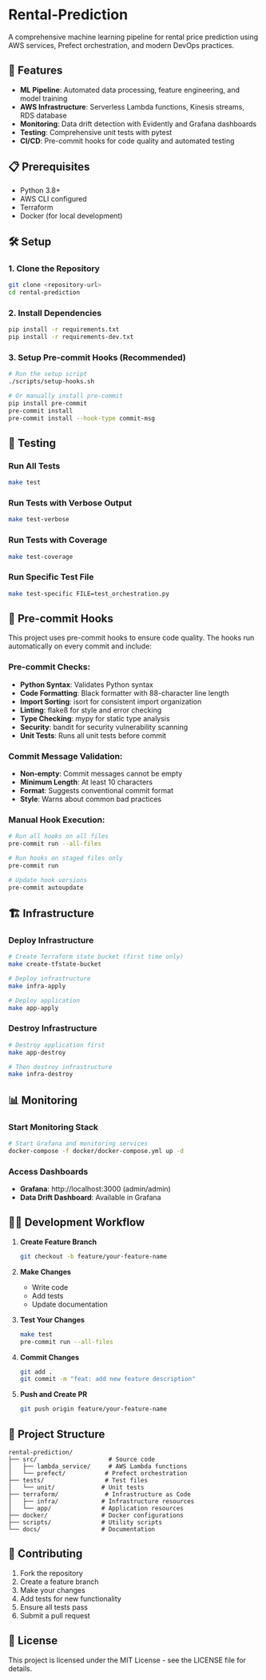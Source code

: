 # Rental-Prediction

A comprehensive machine learning pipeline for rental price prediction using AWS services, Prefect orchestration, and modern DevOps practices.

## 🚀 Features

- **ML Pipeline**: Automated data processing, feature engineering, and model training
- **AWS Infrastructure**: Serverless Lambda functions, Kinesis streams, RDS database
- **Monitoring**: Data drift detection with Evidently and Grafana dashboards
- **Testing**: Comprehensive unit tests with pytest
- **CI/CD**: Pre-commit hooks for code quality and automated testing

## 📋 Prerequisites

- Python 3.8+
- AWS CLI configured
- Terraform
- Docker (for local development)

## 🛠️ Setup

### 1. Clone the Repository
```bash
git clone <repository-url>
cd rental-prediction
```

### 2. Install Dependencies
```bash
pip install -r requirements.txt
pip install -r requirements-dev.txt
```

### 3. Setup Pre-commit Hooks (Recommended)
```bash
# Run the setup script
./scripts/setup-hooks.sh

# Or manually install pre-commit
pip install pre-commit
pre-commit install
pre-commit install --hook-type commit-msg
```

## 🧪 Testing

### Run All Tests
```bash
make test
```

### Run Tests with Verbose Output
```bash
make test-verbose
```

### Run Tests with Coverage
```bash
make test-coverage
```

### Run Specific Test File
```bash
make test-specific FILE=test_orchestration.py
```

## 🔧 Pre-commit Hooks

This project uses pre-commit hooks to ensure code quality. The hooks run automatically on every commit and include:

### Pre-commit Checks:
- **Python Syntax**: Validates Python syntax
- **Code Formatting**: Black formatter with 88-character line length
- **Import Sorting**: isort for consistent import organization
- **Linting**: flake8 for style and error checking
- **Type Checking**: mypy for static type analysis
- **Security**: bandit for security vulnerability scanning
- **Unit Tests**: Runs all unit tests before commit

### Commit Message Validation:
- **Non-empty**: Commit messages cannot be empty
- **Minimum Length**: At least 10 characters
- **Format**: Suggests conventional commit format
- **Style**: Warns about common bad practices

### Manual Hook Execution:
```bash
# Run all hooks on all files
pre-commit run --all-files

# Run hooks on staged files only
pre-commit run

# Update hook versions
pre-commit autoupdate
```

## 🏗️ Infrastructure

### Deploy Infrastructure
```bash
# Create Terraform state bucket (first time only)
make create-tfstate-bucket

# Deploy infrastructure
make infra-apply

# Deploy application
make app-apply
```

### Destroy Infrastructure
```bash
# Destroy application first
make app-destroy

# Then destroy infrastructure
make infra-destroy
```

## 📊 Monitoring

### Start Monitoring Stack
```bash
# Start Grafana and monitoring services
docker-compose -f docker/docker-compose.yml up -d
```

### Access Dashboards
- **Grafana**: http://localhost:3000 (admin/admin)
- **Data Drift Dashboard**: Available in Grafana

## 🏃‍♂️ Development Workflow

1. **Create Feature Branch**
   ```bash
   git checkout -b feature/your-feature-name
   ```

2. **Make Changes**
   - Write code
   - Add tests
   - Update documentation

3. **Test Your Changes**
   ```bash
   make test
   pre-commit run --all-files
   ```

4. **Commit Changes**
   ```bash
   git add .
   git commit -m "feat: add new feature description"
   ```

5. **Push and Create PR**
   ```bash
   git push origin feature/your-feature-name
   ```

## 📁 Project Structure

```
rental-prediction/
├── src/                    # Source code
│   ├── lambda_service/     # AWS Lambda functions
│   └── prefect/           # Prefect orchestration
├── tests/                 # Test files
│   └── unit/             # Unit tests
├── terraform/             # Infrastructure as Code
│   ├── infra/            # Infrastructure resources
│   └── app/              # Application resources
├── docker/               # Docker configurations
├── scripts/              # Utility scripts
└── docs/                 # Documentation
```

## 🤝 Contributing

1. Fork the repository
2. Create a feature branch
3. Make your changes
4. Add tests for new functionality
5. Ensure all tests pass
6. Submit a pull request

## 📝 License

This project is licensed under the MIT License - see the LICENSE file for details. 
